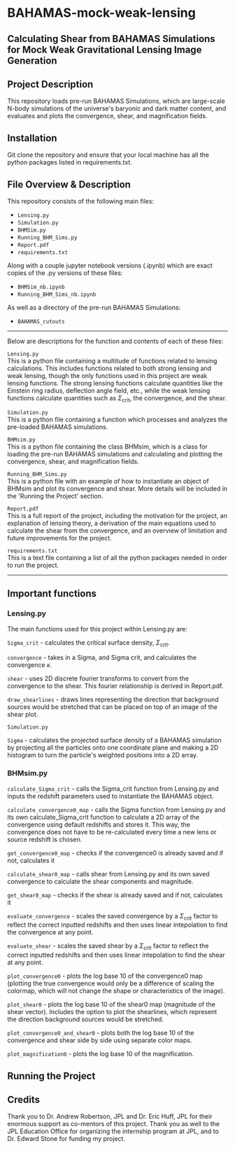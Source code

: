 # BAHAMAS-mock-weak-lensing

## Calculating Shear from BAHAMAS Simulations for Mock Weak Gravitational Lensing Image Generation

## Project Description
This repository loads pre-run BAHAMAS Simulations, which are large-scale N-body simulations of the universe's baryonic and dark matter content, and evaluates and plots the convergence, shear, and magnification fields.

## Installation
Git clone the repository and ensure that your local machine has all the python packages listed in requirements.txt.

## File Overview & Description
This repository consists of the following main files:
- `Lensing.py`
- `Simulation.py`
- `BHMSim.py`
- `Running_BHM_Sims.py`
- `Report.pdf`
- `requirements.txt`


Along with a couple jupyter notebook versions (.ipynb) which are exact copies of the .py versions of these files:
- `BHMSim_nb.ipynb`
- `Running_BHM_Sims_nb.ipynb`


As well as a directory of the pre-run BAHAMAS Simulations:
- `BAHAMAS_cutouts`

---

Below are descriptions for the function and contents of each of these files:

`Lensing.py`  
This is a python file containing a multitude of functions related to lensing calculations. This includes functions related to both strong lensing and weak lensing, though the only functions used in this project are weak lensing functions. The strong lensing functions calculate quantities like the Einstein ring radius, deflection angle field, etc., while the weak lensing functions calculate quantities such as $\Sigma_{\mathrm{crit}}$, the convergence, and the shear.

`Simulation.py`  
This is a python file containing a function which processes and analyzes the pre-loaded BAHAMAS simulations.

`BHMsim.py`  
This is a python file containing the class BHMsim, which is a class for loading the pre-run BAHAMAS simulations and calculating and plotting the convergence, shear, and magnification fields.

`Running_BHM_Sims.py`  
This is a python file with an example of how to instantiate an object of BHMsim and plot its convergence and shear. More details will be included in the 'Running the Project' section.

`Report.pdf`  
This is a full report of the project, including the motivation for the project, an explanation of lensing theory, a derivation of the main equations used to calculate the shear from the convergence, and an overview of limitation and future improvements for the project.

`requirements.txt`  
This is a text file containing a list of all the python packages needed in order to run the project.

---
## Important functions

### Lensing.py

The main functions used for this project within Lensing.py are:

`Sigma_crit` - calculates the critical surface density, $\Sigma_{\mathrm{crit}}$.

`convergence` - takes in a Sigma, and Sigma crit, and calculates the convergence $\kappa$.

`shear` - uses 2D discrete fourier transforms to convert from the convergence to the shear. This fourier relationship is derived in Report.pdf.

`draw_shearlines` - draws lines representing the direction that background sources would be stretched that can be placed on top of an image of the shear plot.



`Simulation.py`

`Sigma` - calculates the projected surface density of a BAHAMAS simulation by projecting all the particles onto one coordinate plane and making a 2D histogram to turn the particle's weighted positions into a 2D array.




### BHMsim.py

`calculate_Sigma_crit` - calls the Sigma_crit function from Lensing.py and inputs the redshift parameters used to instantiate the BAHAMAS object.

`calculate_convergence0_map` - calls the Sigma function from Lensing.py and its own calculate_Sigma_crit function to calculate a 2D array of the convergence using default redshifts and stores it. This way, the convergence does not have to be re-calculated every time a new lens or source redshift is chosen.

`get_convergence0_map` - checks if the convergence0 is already saved and if not, calculates it

`calculate_shear0_map` - calls shear from Lensing.py and its own saved convergence to calculate the shear components and magnitude.

`get_shear0_map` - checks if the shear is already saved and if not, calculates it

`evaluate_convergence` - scales the saved convergence by a $\Sigma_{\mathrm{crit}}$ factor to reflect the correct inputted redshifts and then uses linear intepolation to find the convergence at any point.

`evaluate_shear` - scales the saved shear by a $\Sigma_{\mathrm{crit}}$ factor to reflect the correct inputted redshifts and then uses linear intepolation to find the shear at any point.

`plot_convergence0` - plots the log base 10 of the convergence0 map (plotting the true convergence would only be a difference of scaling the colormap, which will not change the shape or characteristics of the image).

`plot_shear0` - plots the log base 10 of the shear0 map (magnitude of the shear vector). Includes the option to plot the shearlines, which represent the direction background sources would be stretched.

`plot_convergence0_and_shear0` - plots both the log base 10 of the convergence and shear side by side using separate color maps.

`plot_magnification0` - plots the log base 10 of the magnification.





## Running the Project

## Credits
Thank you to Dr. Andrew Robertson, JPL and Dr. Eric Huff, JPL for their enormous support as co-mentors of this project. Thank you as well to the JPL Education Office for organizing the internship program at JPL, and to Dr. Edward Stone for funding my project.